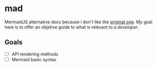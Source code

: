 # mad

MermaidJS alternative docs because i don't like the [original one](https://mermaid.js.org/). My goal here is to offer an objetive guide to what is relevant to a <i>developer</i>.

## Goals

- [ ] API rendering methods
- [ ] Mermaid basic syntax